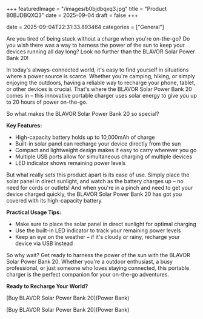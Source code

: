 +++
featuredImage = "/images/b0bjdbqxq3.jpg"
title = "Product B0BJDBQXQ3"
date = 2025-09-04
draft = false
+++

date = 2025-09-04T22:31:33.893464
categories = ["General"]

Are you tired of being stuck without a charge when you're on-the-go? Do you wish there was a way to harness the power of the sun to keep your devices running all day long? Look no further than the BLAVOR Solar Power Bank 20!

In today's always-connected world, it's easy to find yourself in situations where a power source is scarce. Whether you're camping, hiking, or simply enjoying the outdoors, having a reliable way to recharge your phone, tablet, or other devices is crucial. That's where the BLAVOR Solar Power Bank 20 comes in – this innovative portable charger uses solar energy to give you up to 20 hours of power on-the-go.

So what makes the BLAVOR Solar Power Bank 20 so special?

**Key Features:**

* High-capacity battery holds up to 10,000mAh of charge
* Built-in solar panel can recharge your device directly from the sun
* Compact and lightweight design makes it easy to carry wherever you go
* Multiple USB ports allow for simultaneous charging of multiple devices
* LED indicator shows remaining power levels

But what really sets this product apart is its ease of use. Simply place the solar panel in direct sunlight, and watch as the battery charges up – no need for cords or outlets! And when you're in a pinch and need to get your device charged quickly, the BLAVOR Solar Power Bank 20 has got you covered with its high-capacity battery.

**Practical Usage Tips:**

* Make sure to place the solar panel in direct sunlight for optimal charging
* Use the built-in LED indicator to track your remaining power levels
* Keep an eye on the weather – if it's cloudy or rainy, recharge your device via USB instead

So why wait? Get ready to harness the power of the sun with the BLAVOR Solar Power Bank 20. Whether you're a outdoor enthusiast, a busy professional, or just someone who loves staying connected, this portable charger is the perfect companion for your on-the-go adventures.

**Ready to Recharge Your World?**

[Buy BLAVOR Solar Power Bank 20](Power Bank)

[Buy BLAVOR Solar Power Bank 20](Power Bank)
